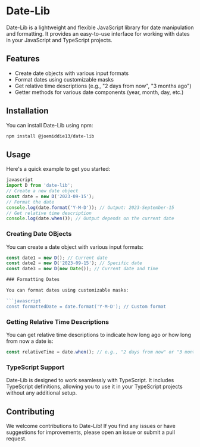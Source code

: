 # Date-Lib

Date-Lib is a lightweight and flexible JavaScript library for date manipulation and formatting. It provides an easy-to-use interface for working with dates in your JavaScript and TypeScript projects.

## Features

- Create date objects with various input formats
- Format dates using customizable masks
- Get relative time descriptions (e.g., "2 days from now", "3 months ago")
- Getter methods for various date components (year, month, day, etc.)

## Installation

You can install Date-Lib using npm:

```bash
npm install @joemiddie13/date-lib
```

## Usage

Here's a quick example to get you started:

```javascript
javascript
import D from 'date-lib';
// Create a new date object
const date = new D('2023-09-15');
// Format the date
console.log(date.format('Y-M-D')); // Output: 2023-September-15
// Get relative time description
console.log(date.when()); // Output depends on the current date
```

### Creating Date OBjects

You can create a date object with various input formats:

```javascript
const date1 = new D(); // Current date
const date2 = new D('2023-09-15'); // Specific date
const date3 = new D(new Date()); // Current date and time

### Formatting Dates

You can format dates using customizable masks:

```javascript
const formattedDate = date.format('Y-M-D'); // Custom format
```

### Getting Relative Time Descriptions

You can get relative time descriptions to indicate how long ago or how long from now a date is:

```javascript
const relativeTime = date.when(); // e.g., "2 days from now" or "3 months ago"
```

### TypeScript Support

Date-Lib is designed to work seamlessly with TypeScript. It includes TypeScript definitions, allowing you to use it in your TypeScript projects without any additional setup.

## Contributing

We welcome contributions to Date-Lib! If you find any issues or have suggestions for improvements, please open an issue or submit a pull request.


